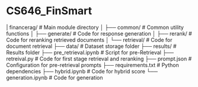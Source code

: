 # CS646_FinSmart
| financerag/                     # Main module directory
│   ├── common/                   # Common utility functions
│   ├── generate/                 # Code for response generation
│   ├── rerank/                   # Code for reranking retrieved documents
│   └── retrieval/                # Code for document retrieval
├── data/                         # Dataset storage folder
├── results/                      # Results folder
├── pre_retrieval.ipynb           # Script for pre-Retrieval
├── retreival.py                  # Code for first stage retrieval and reranking
├── prompt.json                   # Configuration for pre-retrieval prompts
├── requirements.txt              # Python dependencies
├── hybrid.ipynb                  # Code for hybrid score
└── generation.ipynb              # Code for generation